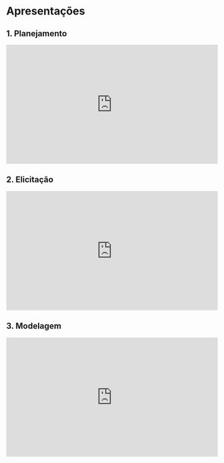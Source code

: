 # Apresentações

## 1. Planejamento
<iframe width="560" height="315" src="https://www.youtube.com/embed/J5iJxVU1FnY" frameborder="0" allow="accelerometer; autoplay; clipboard-write; encrypted-media; gyroscope; picture-in-picture" allowfullscreen></iframe>

## 2. Elicitação
<iframe width="560" height="315" src="https://www.youtube.com/embed/UvGuwvaya8E" frameborder="0" allow="accelerometer; autoplay; clipboard-write; encrypted-media; gyroscope; picture-in-picture" allowfullscreen></iframe>

## 3. Modelagem
<iframe width="560" height="315" src="https://www.youtube.com/watch?v=YdC193hin_g&feature=youtu.be" frameborder="0" allow="accelerometer; autoplay; clipboard-write; encrypted-media; gyroscope; picture-in-picture" allowfullscreen></iframe>
